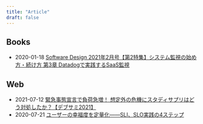 ```yaml
---
title: "Article"
draft: false
---
```


## Books

- 2020-01-18 [Software Design 2021年2月号【第2特集】システム監視の始め方・続け方 第3章 Datadogで実践するSaaS監視](https://www.amazon.co.jp/dp/B08QS68VZS)

## Web

- 2021-07-12 [緊急事態宣言で負荷急増！ 想定外の危機にスタディサプリはどう対処したか？【デブサミ2021】](https://codezine.jp/article/detail/14354)
- 2020-07-21 [ユーザーの幸福度を定量化――SLI、SLO実践の4ステップ](https://www.atmarkit.co.jp/ait/articles/2007/21/news003.html)
